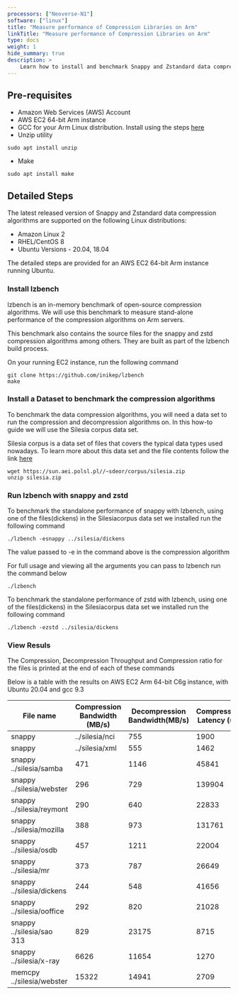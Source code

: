```yaml
---
processors: ["Neoverse-N1"]
software: ["linux"]
title: "Measure performance of Compression Libraries on Arm"
linkTitle: "Measure performance of Compression Libraries on Arm"
type: docs
weight: 1
hide_summary: true
description: >
    Learn how to install and benchmark Snappy and Zstandard data compression algorithms on AWS EC2 instances powered by Arm64 achitecture.
---
```


## Pre-requisites

* Amazon Web Services (AWS) Account 
* AWS EC2 64-bit Arm instance 
* GCC for your Arm Linux distribution. Install using the steps [here](content/en/compilers/install_ngcc)
* Unzip utility 
```console
sudo apt install unzip
```
* Make
```console
sudo apt install make
```

## Detailed Steps

The latest released version of Snappy and Zstandard data compression algorithms are supported on the following Linux distributions:

* Amazon Linux 2
* RHEL/CentOS 8
* Ubuntu Versions - 20.04, 18.04

The detailed steps are provided for an AWS EC2 64-bit Arm instance running Ubuntu.

### Install lzbench

lzbench is an in-memory benchmark of open-source compression algorithms. We will use this benchmark to measure stand-alone performance of the compression algorithms on Arm servers. 

This benchmark also contains the source files for the snappy and zstd compression algorithms among others. They are built as part of the lzbench build process.

On your running EC2 instance, run the following command

```console
git clone https://github.com/inikep/lzbench
make
```

### Install a Dataset to benchmark the compression algorithms

To benchmark the data compression algorithms, you will need a data set to run the compression and decompression algorithms on. In this how-to guide we will use the Silesia corpus data set.

Silesia corpus is a data set of files that covers the typical data types used nowadays. To learn more about this data set and the file contents follow the link [here](https://sun.aei.polsl.pl//~sdeor/index.php?page=silesia)

```console
wget https://sun.aei.polsl.pl//~sdeor/corpus/silesia.zip
unzip silesia.zip
```

### Run lzbench with snappy and zstd

To benchmark the standalone performance of snappy with lzbench, using one of the files(dickens) in the Silesiacorpus data set we installed run the following command

```console
./lzbench -esnappy ../silesia/dickens
```

The value passed to -e in the command above is the compression algorithm

For full usage and viewing all the arguments you can pass to lzbench run the command below

```console
./lzbench
```

To benchmark the standalone performance of zstd with lzbench, using one of the files(dickens) in the Silesiacorpus data set we installed run the following command

```console
./lzbench -ezstd ../silesia/dickens
```

### View Resuls

The Compression, Decompression Throughput and Compression ratio for the files is printed at the end of each of these commands

Below is a table with the results on AWS EC2 Arm 64-bit C6g instance, with Ubuntu 20.04 and gcc 9.3

| File name | Compression Bandwidth (MB/s) | Decompression Bandwidth(MB/s) | Compression Latency (us) | Decompression Latency(us) | Compr Size | Ratio  (%) |
| ---       | ---                          | ---                           | ---                      | ---                       | ---        | ---        |
|snappy	    | ../silesia/nci	           | 755 | 1900	| 44271 | 17684 |	6146795 |	18.32 |
|snappy	    | ../silesia/xml              | 555 | 1462 | 9609  | 3659  |	1308581 |	24.48 |
snappy	../silesia/samba |	471 |	1146 |	45841 |	18907 |	8057361 |	37.29 |
snappy	../silesia/webster |	296 |	729 |	139904 |	56786 |	20211213 |	48.75 |
snappy	../silesia/reymont |	290 |	640 |	22833 |	10352 |	3234968 |	48.81 |
snappy	../silesia/mozilla |	388 |	973 |	131761 |	52582 |	26690826 |	52.11 |
snappy	../silesia/osdb |	457 |	1211 |	22004 |	8340 |	5412825 | 	53.67 |
snappy	../silesia/mr |	373 |	787 |	26649 |	12658 |	5440451 |	54.57 |
snappy	../silesia/dickens |	244 |	548 |	41656 |	18563 |	6340267 |	62.21 |
snappy	../silesia/ooffice |	292 |	820 |	21028 |	7509 |	4311901 | 	70.09 |
snappy	../silesia/sao	313 |	829 |	23175 |	8715 |	6469352 |	89.21 |
snappy	../silesia/x-ray |	6626 |	11654 |	1270 |	698 |	8459794 |	99.83 |
memcpy	../silesia/webster |	15322 |	14941 |	2709 |	2763 |	41458703 |	100 |





